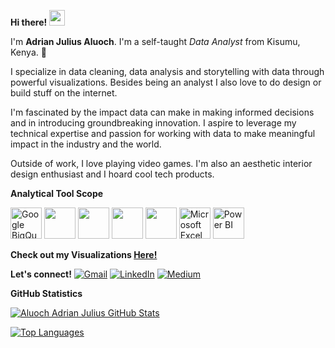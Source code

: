 <b>Hi there! <img src="https://emojis.slackmojis.com/emojis/images/1536351075/4594/blob-wave.gif" width="25"/></b>

I'm <b>Adrian Julius Aluoch</b>. I'm a self-taught _Data Analyst_ from Kisumu, Kenya. 📌

I specialize in data cleaning, data analysis and storytelling with data through powerful visualizations. Besides being an analyst I also love to do design or build stuff on the internet.

I'm fascinated by the impact data can make in making informed decisions and in introducing groundbreaking innovation. I aspire to leverage my technical expertise and passion for working with data to make meaningful impact in the industry and the world.

Outside of work, I love playing video games. I'm also an aesthetic interior design enthusiast and I hoard cool tech products.

<b>Analytical Tool Scope</b>

[<img src="https://www.vectorlogo.zone/logos/google_bigquery/google_bigquery-icon.svg" height="50" alt="Google BigQuery" />](https://cloud.google.com/bigquery)
[<img src="https://upload.wikimedia.org/wikipedia/commons/2/29/Postgresql_elephant.svg" height="50" width="50"/>](https://www.postgresql.org/)
[<img src="https://upload.wikimedia.org/wikipedia/commons/thumb/c/c3/Python-logo-notext.svg/1200px-Python-logo-notext.svg.png" height="50" width="50"/>](https://www.python.org/)
[<img src="https://download.logo.wine/logo/R_(programming_language)/R_(programming_language)-Logo.wine.png" height="50" width=""/>](https://www.r-project.org/)
[<img src="https://img.icons8.com/color/512/tableau-software.png" height="50" width="50"/>](https://www.tableau.com/)
[<img src="https://upload.wikimedia.org/wikipedia/commons/3/34/Microsoft_Office_Excel_%282019–present%29.svg" height="50" alt="Microsoft Excel" />](https://www.microsoft.com/excel)
[<img src="https://upload.wikimedia.org/wikipedia/commons/8/8e/New_Power_BI_Logo.svg" height="50" alt="Power BI" />](https://powerbi.microsoft.com/)

<b>Check out my Visualizations [Here!](https://public.tableau.com/app/profile/rafsan.ahmed8668/vizzes)</b>

<b>Let's connect!</b>
[<img alt="Gmail" src="https://img.shields.io/badge/Gmail-D14836?style=for-the-badge&logo=gmail&logoColor=white" />](mailto:adrianjuliusaluoch@gmail.com)
[<img alt="LinkedIn" src="https://img.shields.io/badge/LinkedIn-%230E76A8.svg?&style=for-the-badge&logo=LinkedIn&logoColor=white" />](https://www.linkedin.com/in/adrian-julius-aluoch-b43184333/)
[<img alt="Medium" src="https://img.shields.io/badge/Medium-%23000000.svg?&style=for-the-badge&logo=Medium&logoColor=white"/>](https://medium.com/@adrianjuliusaluoch)

<b>GitHub Statistics</b>

<a href="http://www.github.com/adrianjuliusaluoch"><img src="https://github-readme-stats.vercel.app/api?username=adrianjuliusaluoch&show_icons=true&hide=&count_private=true&title_color=0891b2&text_color=ffffff&icon_color=0891b2&bg_color=1c1917&hide_border=true&show_icons=true" alt="Aluoch Adrian Julius GitHub Stats" /></a>

<a href="https://github.com/adrianjuliusaluoch" align="left"><img src="https://github-readme-stats.vercel.app/api/top-langs/?username=adrianjuliusaluoch&langs_count=10&title_color=0891b2&text_color=ffffff&icon_color=0891b2&bg_color=1c1917&hide_border=true&locale=en&custom_title=Top%20%Languages" alt="Top Languages" /></a>

<!---
adrianjuliusaluoch/adrianjuliusaluoch is a ✨ special ✨ repository because its `README.md` (this file) appears on your GitHub profile.
You can click the Preview link to take a look at your changes.
--->
